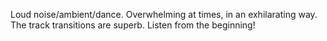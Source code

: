 Loud noise/ambient/dance. Overwhelming at times, in an exhilarating way. The track transitions are superb.  Listen from the beginning!
